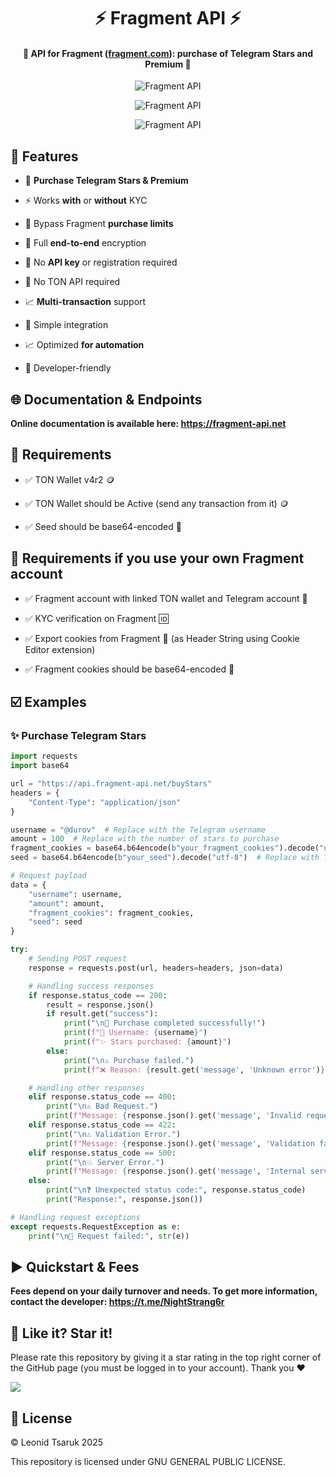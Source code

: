 <h1 align="center">
    ⚡️ Fragment API ⚡️
</h1>

<h4 align="center">
    🧩 API for Fragment (<a href="https://fragment.com">fragment.com</a>): purchase of Telegram Stars and Premium 🧩
</h4>

<p align="center">
	<img src="https://i.ibb.co/YNxYtn7/2025-01-25-213756244.png" alt="Fragment API"/>
</p>

<p align="center">
    <img src="https://i.ibb.co/9bG0D5Q/2025-01-25-214508436-1.png" alt="Fragment API"/>
</p>

<p align="center">
    <img src="https://i.ibb.co/hWwfFy0/2025-01-25-214704759.png" alt="Fragment API"/>
</p>


## 🚀 **Features**

- 💸 **Purchase Telegram Stars & Premium**

- ⚡️ Works **with** or **without** KYC

- 🔂 Bypass Fragment **purchase limits**

- 🔐 Full **end-to-end** encryption

- 🧩 No **API key** or registration required

- 💙 No TON API required

- 📈 **Multi-transaction** support

- 🔁 Simple integration

- 📈 Optimized **for automation**

- 🧠 Developer-friendly

## 🌐 **Documentation & Endpoints**

**Online documentation is available here: https://fragment-api.net**

## 📌 **Requirements**

- ✅ TON Wallet v4r2 🪙

- ✅ TON Wallet should be Active (send any transaction from it) 🪙

- ✅ Seed should be base64-encoded 🔐

## 📌 **Requirements if you use your own Fragment account**

- ✅ Fragment account with linked TON wallet and Telegram account 🔗

- ✅ KYC verification on Fragment 🆔

- ✅ Export cookies from Fragment 🍪 (as Header String using Cookie Editor extension)

- ✅ Fragment cookies should be base64-encoded 🔐

## ☑️ **Examples**

### ✨ Purchase Telegram Stars

```python
import requests
import base64

url = "https://api.fragment-api.net/buyStars"
headers = {
    "Content-Type": "application/json"
}

username = "@durov"  # Replace with the Telegram username
amount = 100  # Replace with the number of stars to purchase
fragment_cookies = base64.b64encode(b"your_fragment_cookies").decode("utf-8")  # Replace with Fragment cookies (Copy from Cookie Editor extension as "Header String")
seed = base64.b64encode(b"your_seed").decode("utf-8")  # Replace with TON seed

# Request payload
data = {
    "username": username,
    "amount": amount,
    "fragment_cookies": fragment_cookies,
    "seed": seed
}

try:
    # Sending POST request
    response = requests.post(url, headers=headers, json=data)

    # Handling success responses
    if response.status_code == 200:
        result = response.json()
        if result.get("success"):
            print("\n🎉 Purchase completed successfully!")
            print(f"👤 Username: {username}")
            print(f"✨ Stars purchased: {amount}")
        else:
            print("\n⚠️ Purchase failed.")
            print(f"❌ Reason: {result.get('message', 'Unknown error')}")

    # Handling other responses
    elif response.status_code == 400:
        print("\n⚠️ Bad Request.")
        print(f"Message: {response.json().get('message', 'Invalid request data')}")
    elif response.status_code == 422:
        print("\n⚠️ Validation Error.")
        print(f"Message: {response.json().get('message', 'Validation failed')}")
    elif response.status_code == 500:
        print("\n💥 Server Error.")
        print(f"Message: {response.json().get('message', 'Internal server error')}")
    else:
        print("\n❓ Unexpected status code:", response.status_code)
        print("Response:", response.json())

# Handling request exceptions
except requests.RequestException as e:
    print("\n🚨 Request failed:", str(e))
```

## ▶️ **Quickstart & Fees**

**Fees depend on your daily turnover and needs. To get more information, contact the developer: https://t.me/NightStrang6r**

## 🎉 **Like it? Star it!**

Please rate this repository by giving it a star rating in the top right corner of the GitHub page (you must be logged in to your account). Thank you ❤️

![](https://i.ibb.co/x3hFFvf/2022-08-18-132617815.png)

## 📄 **License**

© Leonid Tsaruk 2025

This repository is licensed under GNU GENERAL PUBLIC LICENSE.
